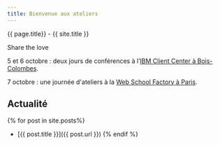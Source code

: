 ```yaml
---
title: Bienvenue aux ateliers 
---
```


{{ page.title}} - {{ site.title }}

Share the love

5 et 6 octobre : deux jours de conférences à l’[IBM Client Center à Bois-Colombes](https://www.paris-web.fr/lieux/#conferences).

7 octobre : une journée d'ateliers à la [Web School Factory à Paris](https://www.paris-web.fr/lieux/#ateliers). 

## Actualité

{% for post in site.posts%}
  - [{{ post.title }}]({{ post.url }})
{% endif %}
